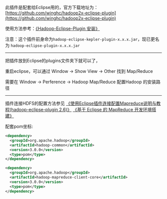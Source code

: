 此插件是配套给Eclipse用的，官方下载地址为：[https://github.com/winghc/hadoop2x-eclipse-plugin](https://github.com/winghc/hadoop2x-eclipse-plugin)

使用方法参考：[《Hadoop-Eclipse-Plugin 安装》](https://blog.csdn.net/ichimaru_gin_/article/details/78997576)

注意：这个插件前身命为`hadoop-eclipse-kepler-plugin-x.x.x.jar`，现已更名为 `hadoop-eclipse-plugin-x.x.x.jar`

------

把插件放到Eclipse的plugins文件夹下就可以了，

重启eclipse，可以通过 Window -> Show View -> Other 找到 Map/Reduce

需要在 Window -> Perference -> Hadoop Map/Reduce 配置Hadoop 的安装路径 

------

插件连接HDFS的配置方法参见 
[《使用Eclipse插件连接配置Mapreduce说明与教程(hadoop-eclipse-plugin 2.6)》](https://blog.csdn.net/huitoukest/article/details/50922256)
[《基于 Eclipse 的 MapReduce 开发环境搭建》](https://www.cnblogs.com/vincentzh/p/6055850.html)


配套pom坐标:
```xml
<dependency>
  <groupId>org.apache.hadoop</groupId>
  <artifactId>hadoop-common</artifactId>
  <version>3.0.0</version>
  <type>pom</type>
</dependency>

<dependency>
  <groupId>org.apache.hadoop</groupId>
  <artifactId>hadoop-mapreduce-client-core</artifactId>
  <version>3.0.0</version>
  <type>pom</type>
</dependency>
```
